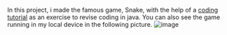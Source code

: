 
In this project, i made the famous game, Snake, with the help of a [coding tutorial]([https://youtu.be/Xw2MEG-FBsE](https://www.youtube.com/watch?v=BB0gZFpukJU&feature=youtu.be)) as an exercise to revise coding in java. You can also see the game running in my local device in the following picture.
![image](https://github.com/valdidar/SnakeGame_in_java/assets/95515558/04f40331-6e6d-4275-8ce9-5aa57917e5d3)
